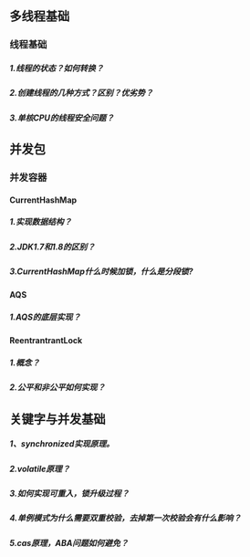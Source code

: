 ## 多线程基础

### 线程基础

##### 1.线程的状态？如何转换？

##### 2.创建线程的几种方式？区别？优劣势？

##### 3.单核CPU的线程安全问题？



## 并发包

### 并发容器

#### CurrentHashMap

##### 1.实现数据结构？

##### 2.JDK1.7和1.8的区别？

##### 3.CurrentHashMap什么时候加锁，什么是分段锁?

#### AQS

##### 1.AQS的底层实现？

#### ReentrantrantLock

##### 1.概念？

##### 2.公平和非公平如何实现？

## 关键字与并发基础

##### 1、synchronized实现原理。

##### 2.volatile原理？

##### 3.如何实现可重入，锁升级过程？

##### 4.单例模式为什么需要双重校验，去掉第一次校验会有什么影响？

##### 5.cas原理，ABA问题如何避免？